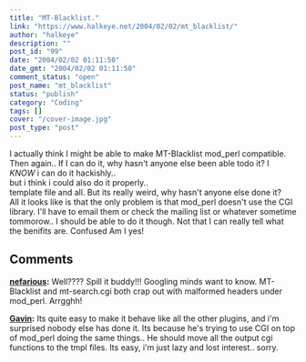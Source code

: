 ```yaml
---
title: "MT-Blacklist."
link: "https://www.halkeye.net/2004/02/02/mt_blacklist/"
author: "halkeye"
description: ""
post_id: "99"
date: "2004/02/02 01:11:50"
date_gmt: "2004/02/02 01:11:50"
comment_status: "open"
post_name: "mt_blacklist"
status: "publish"
category: "Coding"
tags: []
cover: "/cover-image.jpg"
post_type: "post"
---
```


I actually think I might be able to make MT-Blacklist mod_perl compatible. Then again.. If I can do it, why hasn't anyone else been able todo it? I *KNOW* i can do it hackishly..  
but i think i could also do it properly..  
template file and all. But its really weird, why hasn't anyone else done it?  
All it looks like is that the only problem is that mod_perl doesn't use the CGI library. I'll have to email them or check the mailing list or whatever sometime tommorow.. I should be able to do it though. Not that I can really tell what the benifits are. Confused Am I yes!

## Comments

**[nefarious](#61 "2004-05-04 19:36:37"):** Well???? Spill it buddy!!! Googling minds want to know. MT-Blacklist and mt-search.cgi both crap out with malformed headers under mod_perl. Arrgghh!

**[Gavin](#62 "2004-05-04 20:19:43"):** Its quite easy to make it behave like all the other plugins, and i'm surprised nobody else has done it. Its because he's trying to use CGI on top of mod_perl doing the same things.. He should move all the output cgi functions to the tmpl files. Its easy, i'm just lazy and lost interest.. sorry.

